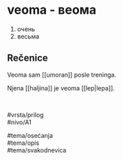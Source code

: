 # veoma - веома

1. очень  
2. весьма

## Rečenice

Veoma sam [[umoran]] posle treninga.

Njena [[haljina]] je veoma [[lep|lepa]].

<br>

#vrsta/prilog  
#nivo/A1  

#tema/osećanja  
#tema/opis  
#tema/svakodnevica  
